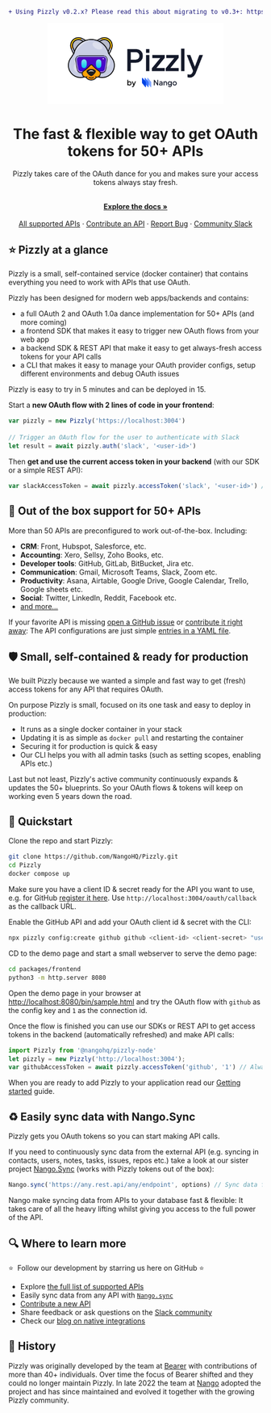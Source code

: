 ```diff
+ Using Pizzly v0.2.x? Please read this about migrating to v0.3+: https://docs.nango.dev/pizzly/migration +
```

<div align="center">
  
<img src="/assets/pizzly-logo.png?raw=true" width="350">

</div>

<h1 align="center">The fast & flexible way to get OAuth tokens for 50+ APIs</h1>

<div align="center">
Pizzly takes care of the OAuth dance for you and makes sure your access tokens always stay fresh.
</div>

<p align="center">
    <br />
    <a href="https://docs.nango.dev" rel="dofollow"><strong>Explore the docs »</strong></a>
    <br />

  <br/>
    <a href="https://docs.nango.dev/">All supported APIs</a>
    ·
    <a href="https://github.com/nangohq/nango/issues">Contribute an API</a>
    ·
    <a href="https://github.com/nangohq/nango/issues">Report Bug</a>
    ·
    <a href="https://nango.dev/slack">Community Slack</a>
</p>

## ⭐ Pizzly at a glance

Pizzly is a small, self-contained service (docker container) that contains everything you need to work with APIs that use OAuth.

Pizzly has been designed for modern web apps/backends and contains:

- a full OAuth 2 and OAuth 1.0a dance implementation for 50+ APIs (and more coming)
- a frontend SDK that makes it easy to trigger new OAuth flows from your web app
- a backend SDK & REST API that make it easy to get always-fresh access tokens for your API calls
- a CLI that makes it easy to manage your OAuth provider configs, setup different environments and debug OAuth issues

Pizzly is easy to try in 5 minutes and can be deployed in 15.

Start a **new OAuth flow with 2 lines of code in your frontend**:

```ts
var pizzly = new Pizzly('https://localhost:3004')

// Trigger an OAuth flow for the user to authenticate with Slack
let result = await pizzly.auth('slack', '<user-id>')
```

Then **get and use the current access token in your backend** (with our SDK or a simple REST API):

```ts
var slackAccessToken = await pizzly.accessToken('slack', '<user-id>') // Always fresh & ready to use
```

## 👾 Out of the box support for 50+ APIs

More than 50 APIs are preconfigured to work out-of-the-box. Including:

- **CRM**: Front, Hubspot, Salesforce, etc.
- **Accounting**: Xero, Sellsy, Zoho Books, etc.
- **Developer tools**: GitHub, GitLab, BitBucket, Jira etc.
- **Communication**: Gmail, Microsoft Teams, Slack, Zoom etc.
- **Productivity**: Asana, Airtable, Google Drive, Google Calendar, Trello, Google sheets etc.
- **Social**: Twitter, LinkedIn, Reddit, Facebook etc.
- [and more...](https://github.com/NangoHQ/Pizzly/blob/master/packages/server/templates.yaml)

If your favorite API is missing [open a GitHub issue](https://github.com/NangoHQ/Pizzly/issues/new) or [contribute it right away](https://docs.nango.dev/pizzly/contribute-api): The API configurations are just simple [entries in a YAML file](https://github.com/NangoHQ/Pizzly/blob/master/packages/server/templates.yaml).

## 🛡️ Small, self-contained & ready for production

We built Pizzly because we wanted a simple and fast way to get (fresh) access tokens for any API that requires OAuth.

On purpose Pizzly is small, focused on its one task and easy to deploy in production:

- It runs as a single docker container in your stack
- Updating it is as simple as `docker pull` and restarting the container
- Securing it for production is quick & easy
- Our CLI helps you with all admin tasks (such as setting scopes, enabling APIs etc.)

Last but not least, Pizzly's active community continuously expands & updates the 50+ blueprints. So your OAuth flows & tokens will keep on working even 5 years down the road.

## 🚀 Quickstart

Clone the repo and start Pizzly:

```bash
git clone https://github.com/NangoHQ/Pizzly.git
cd Pizzly
docker compose up
```

Make sure you have a client ID & secret ready for the API you want to use, e.g. for GitHub [register it here](https://docs.github.com/en/developers/apps/building-oauth-apps/creating-an-oauth-app). Use `http://localhost:3004/oauth/callback` as the callback URL.

Enable the GitHub API and add your OAuth client id & secret with the CLI:

```bash
npx pizzly config:create github github <client-id> <client-secret> "user,public_repo"
```

CD to the demo page and start a small webserver to serve the demo page:

```bash
cd packages/frontend
python3 -m http.server 8080
```

Open the demo page in your browser at [http://localhost:8080/bin/sample.html](http://localhost:8080/bin/sample.html) and try the OAuth flow with `github` as the config key and `1` as the connection id.

Once the flow is finished you can use our SDKs or REST API to get access tokens in the backend (automatically refreshed) and make API calls:
```ts
import Pizzly from '@nangohq/pizzly-node'
let pizzly = new Pizzly('http://localhost:3004');
var githubAccessToken = await pizzly.accessToken('github', '1') // Always fresh & ready to use
```

When you are ready to add Pizzly to your application read our [Getting started](https://docs.nango.dev/pizzly/getting-started) guide.

## ♻️ Easily sync data with Nango.Sync

Pizzly gets you OAuth tokens so you can start making API calls.

If you need to continuously sync data from the external API (e.g. syncing in contacts, users, notes, tasks, issues, repos etc.) take a look at our sister project [Nango.Sync](https://github.com/NangoHQ/nango) (works with Pizzly tokens out of the box):

```ts
Nango.sync('https://any.rest.api/any/endpoint', options) // Sync data from endpoint to your DB & keep it fresh
```

Nango make syncing data from APIs to your database fast & flexible: It takes care of all the heavy lifting whilst giving you access to the full power of the API.

## 🔍 Where to learn more

⭐  Follow our development by starring us here on GitHub ⭐

- Explore [the full list of supported APIs](https://github.com/NangoHQ/Pizzly/blob/master/packages/server/templates.yaml)
- Easily sync data from any API with [`Nango.sync`](https://github.com/NangoHQ/nango)
- [Contribute a new API](https://docs.nango.dev/pizzly/contribute-api)
- Share feedback or ask questions on the [Slack community](https://nango.dev/slack)
- Check our [blog on native integrations](https://www.nango.dev/blog)

## 🐻 History

Pizzly was originally developed by the team at [Bearer](https://www.bearer.com/?ref=pizzly) with contributions of more than 40+ individuals. Over time the focus of Bearer shifted and they could no longer maintain Pizzly. In late 2022 the team at [Nango](https://www.nango.dev) adopted the project and has since maintained and evolved it together with the growing Pizzly community.
